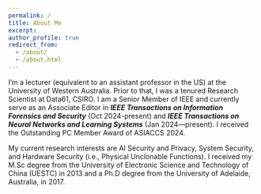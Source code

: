 ```yaml
---
permalink: /
title: About Me
excerpt: 
author_profile: true
redirect_from: 
  - /about/
  - /about.html
---
```


I’m a lecturer (equivalent to an assistant professor in the US) at the University of Western Australia. Prior to that, I was a tenured Research Scientist at Data61, CSIRO. I am a Senior Member of IEEE and currently serve as an Associate Editor in ***IEEE Transactions on Information Forensics and Security*** (Oct 2024-present) and ***IEEE Transactions on Neural Networks and Learning Systems*** (Jan 2024—present). I received the Outstanding PC Member Award of ASIACCS 2024.

My current research interests are AI Security and Privacy, System Security, and Hardware Security (i.e., Physical Unclonable Functions). I received  my  M.Sc  degree  from the University of Electronic Science and Technology of China (UESTC) in 2013 and a Ph.D degree from the University of Adelaide, Australia, in 2017. 


